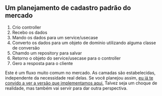 ## Um planejamento de cadastro padrão do mercado

1. Crio controller
2. Recebo os dados
3. Mando os dados para um service/usecase
4. Converto os dados para um objeto de domínio utilizando alguma classe de conversão
5. Chamdo um repository para salvar
6. Retorno o objeto do service/usecase para o controller
7. Gero a resposta para o cliente

Este é um fluxo muito comum no mercado. As camadas são estabelecidas, independente da necessidade real delas. Se você planejou assim, [eu já te convido a ver a versão que implementamos aqui.](https://github.com/albertotavareszup/nosso-cartao-v2/blob/cria-proposta/src/main/java/br/com/zup/nossocartao/novaproposta/CriaNovaPropostaController.java) Talvez seja um choque de realidade, mas também vai servir para dar outra perspectiva. 